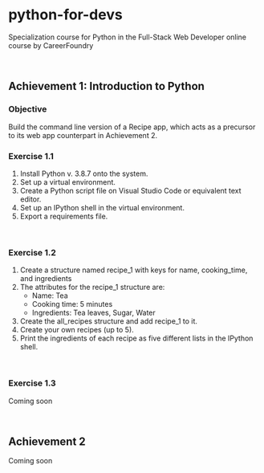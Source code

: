 # python-for-devs
 Specialization course for Python in the Full-Stack Web Developer online course by CareerFoundry

<br>

## Achievement 1: Introduction to Python

### Objective
Build the command line version of a Recipe app, which acts as a precursor to its
web app counterpart in Achievement 2.

### Exercise 1.1
1. Install Python v. 3.8.7 onto the system.
2. Set up a virtual environment. 
3. Create a Python script file on Visual Studio Code or equivalent text editor.
4. Set up an IPython shell in the virtual environment.
5. Export a requirements file.

<br>

### Exercise 1.2
1. Create a structure named recipe_1 with keys for name, cooking_time, and ingredients
2. The attributes for the recipe_1 structure are:
    * Name: Tea
    * Cooking time: 5 minutes
    * Ingredients: Tea leaves, Sugar, Water
3. Create the all_recipes structure and add recipe_1 to it.
4. Create your own recipes (up to 5).
5. Print the ingredients of each recipe as five different lists in the IPython shell.

<br>

### Exercise 1.3
Coming soon

<br>

## Achievement 2
Coming soon
